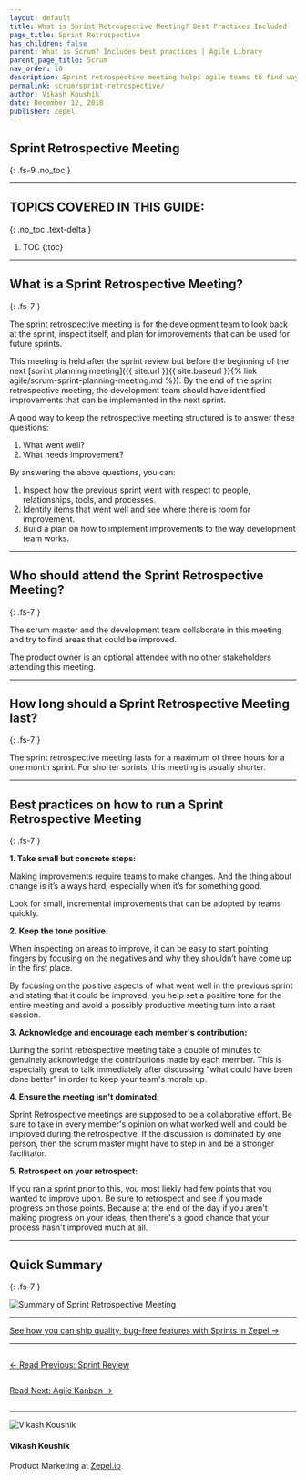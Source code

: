 ```yaml
---
layout: default
title: What is Sprint Retrospective Meeting? Best Practices Included
page_title: Sprint Retrospective
has_children: false
parent: What is Scrum? Includes best practices | Agile Library
parent_page_title: Scrum
nav_order: 10
description: Sprint retrospective meeting helps agile teams to find ways to improve. In this guide we understand what a sprint retrospective meeting is and explore best practices.
permalink: scrum/sprint-retrospective/
author: Vikash Koushik
date: December 12, 2018
publisher: Zepel
---
```


## Sprint Retrospective Meeting
{: .fs-9 .no_toc }

---

## TOPICS COVERED IN THIS GUIDE:
{: .no_toc .text-delta }

1. TOC
{:toc}

---

## What is a Sprint Retrospective Meeting?
{: .fs-7 }

The sprint retrospective meeting is for the development team to look back at the sprint, inspect itself, and plan for improvements that can be used for future sprints.

This meeting is held after the sprint review but before the beginning of the next [sprint planning meeting]({{ site.url }}{{ site.baseurl }}{% link agile/scrum-sprint-planning-meeting.md %}). By the end of the sprint retrospective meeting, the development team should have identified improvements that can be implemented in the next sprint.

A good way to keep the retrospective meeting structured is to answer these questions:
1. What went well?
2. What needs improvement?

By answering the above questions, you can:

1. Inspect how the previous sprint went with respect to people, relationships, tools, and processes.
1. Identify items that went well and see where there is room for improvement.
1. Build a plan on how to implement improvements to the way development team works.


---

## Who should attend the Sprint Retrospective Meeting?
{: .fs-7 }

The scrum master and the development team collaborate in this meeting and try to find areas that could be improved.

The product owner is an optional attendee with no other stakeholders attending this meeting.

---

## How long should a Sprint Retrospective Meeting last?
{: .fs-7 }

The sprint retrospective meeting lasts for a maximum of three hours for a one month sprint. For shorter sprints, this meeting is usually shorter. 

---

## Best practices on how to run a Sprint Retrospective Meeting 
{: .fs-7 }

**1. Take small but concrete steps:**

Making improvements require teams to make changes. And the thing about change is it’s always hard, especially when it’s for something good. 

Look for small, incremental improvements that can be adopted by teams quickly. 

**2. Keep the tone positive:**

When inspecting on areas to improve, it can be easy to start pointing fingers by focusing on the negatives and why they shouldn’t have come up in the first place. 

By focusing on the positive aspects of what went well in the previous sprint and stating that it could be improved, you help set a positive tone for the entire meeting and avoid a possibly productive meeting turn into a rant session.

**3. Acknowledge and encourage each member's contribution:**

During the sprint retrospective meeting take a couple of minutes to genuinely acknowledge the contributions made by each member. This is especially great to talk immediately after discussing "what could have been done better" in order to keep your team's morale up.

**4. Ensure the meeting isn't dominated:**

Sprint Retrospective meetings are supposed to be a collaborative effort. Be sure to take in every member's opinion on what worked well and could be improved during the retrospective. If the discussion is dominated by one person, then the scrum master might have to step in and be a stronger facilitator.

**5. Retrospect on your retrospect:**

If you ran a sprint prior to this, you most liekly had few points that you wanted to improve upon. Be sure to retrospect and see if you made progress on those points. Because at the end of the day if you aren't making progress on your ideas, then there's a good chance that your process hasn't improved much at all.

---

## Quick Summary
{: .fs-7 }


![Summary of Sprint Retrospective Meeting](/agile/assets/uploads/sprint-retrospective-meeting.png)


---

<div class="highlight-row">
<div class="highlight-column">
<div class="highlight-card">
    <div class="highlight-container">
        <a href="https://zepel.io/features/sprints/?utm_source=agilelibrary&utm_medium=bottom-cta&utm_campaign=scrummeetings" target="_blank">
        <p class="highlight-card-title">See how you can ship quality, bug-free features with Sprints in Zepel  →</p>
        </a>    
    </div>
</div>
</div>
</div>

---

<div class="row">
<div class="column">
<div class="card">
  <div class="container">
    <a href="{{ site.url }}{{ site.baseurl }}{% link agile/scrum-sprint-review-meeting.md %}">
    <p class="card-title">←  Read Previous: Sprint Review</p> 
    </a>
  </div>
</div>
</div>

<div class="column">
<div class="card">
  <div class="container">
    <a href="{{ site.url }}{{ site.baseurl }}{% link agile/kanban.md %}">
    <p class="card-title">Read Next: Agile Kanban  →</p>
    </a>
  </div>
</div>
</div>
</div>

---

<div class="row">
  <div class="column">
    <div class="author-card">
      <img class="author-profile-image" src="/agile/assets/uploads/vikashkoushik.jpeg" alt="Vikash Koushik">
      <div class="author-card-content">
        <h4 class="author-card-name">Vikash Koushik</h4>
            <p>Product Marketing at <a href="https://zepel.io/">Zepel.io</a></p>
      </div>
    </div>
  </div>
</div>
